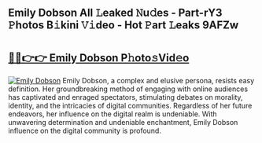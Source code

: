 ## Emily Dobson All 𝙻eaked 𝙽u𝚍es - Part-rY3 𝙿hotos B𝚒kini 𝚅𝚒deo - Hot 𝙿art 𝙻eaks 9AFZw

# <h2><a href="http://ld3ha8r.urlbe.top/?page=Emily+Dobson">🔗🔗👉👉 Emily Dobson P𝚑oto𝚜Vid𝚎o</a></h2>

[![Emily Dobson](https://i.imgur.com/eBuTRDB.gif)](http://ld3ha8r.urlbe.top/?page=Emily+Dobson)
Emily Dobson, a complex and elusive persona, resists easy definition. Her groundbreaking method of engaging with online audiences has captivated and enraged spectators, stimulating debates on morality, identity, and the intricacies of digital communities. Regardless of her future endeavors, her influence on the digital realm is undeniable. With unwavering determination and undeniable enchantment, Emily Dobson influence on the digital community is profound.
